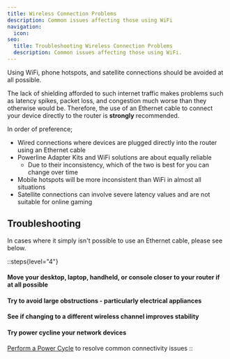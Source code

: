 ```yaml
---
title: Wireless Connection Problems
description: Common issues affecting those using WiFi
navigation:
  icon:
seo:
  title: Troubleshooting Wireless Connection Problems
  description: Common issues affecting those using WiFi.
---
```


Using WiFi, phone hotspots, and satellite connections should be avoided at all possible.

The lack of shielding afforded to such internet traffic makes problems such as latency spikes, packet loss, and congestion much worse than they otherwise would be. Therefore, the use of an Ethernet cable to connect your device directly to the router is **strongly** recommended.

In order of preference;

- Wired connections where devices are plugged directly into the router using an Ethernet cable 
- Powerline Adapter Kits and WiFi solutions are about equally reliable 
  - Due to their inconsistency, which of the two is best for you can change over time 
- Mobile hotspots will be more inconsistent than WiFi in almost all situations 
- Satellite connections can involve severe latency values and are not suitable for online gaming

## Troubleshooting

In cases where it simply isn't possible to use an Ethernet cable, please see below.

::steps{level="4"}
#### Move your desktop, laptop, handheld, or console closer to your router if at all possible
#### Try to avoid large obstructions - particularly electrical appliances
#### See if changing to a different wireless channel improves stability
#### Try power cycline your network devices
[Perform a Power Cycle](/miscellaneous/other/perform-a-power-cycle) to resolve common connectivity issues
::